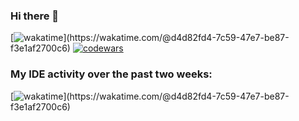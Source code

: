 ### Hi there 👋
[![wakatime](https://wakatime.com/badge/user/d4d82fd4-7c59-47e7-be87-f3e1af2700c6.svg?)](https://wakatime.com/@d4d82fd4-7c59-47e7-be87-f3e1af2700c6)
[![codewars](https://www.codewars.com/users/u1f5a4/badges/small)](https://www.codewars.com/users/u1f5a4)

### My IDE activity over the past two weeks:
[![wakatime](https://wakatime.com/share/@u1f5a4/3525311f-937c-43f2-a197-ed3deb759585.svg?)](https://wakatime.com/@d4d82fd4-7c59-47e7-be87-f3e1af2700c6)
